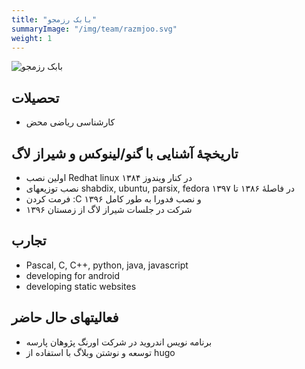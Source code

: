 ```yaml
---
title: "بابک رزمجو"
summaryImage: "/img/team/razmjoo.svg"
weight: 1
---
```

![بابک رزمجو](/img/team/razmjoo.svg)

## تحصیلات
* کارشناسی ریاضی محض

## تاریخچهٔ آشنایی با گنو/لینوکس و شیراز لاگ
* اولین نصب Redhat linux در کنار ویندوز ۱۳۸۴
* نصب توزیعهای shabdix, ubuntu, parsix, fedora در فاصلهٔ ۱۳۸۶ تا ۱۳۹۷
* فرمت کردن :C و نصب فدورا به طور کامل ۱۳۹۶
* شرکت در جلسات شیراز لاگ از زمستان ۱۳۹۶

## تجارب
* Pascal, C, C++, python, java, javascript
* developing for android
* developing static websites

## فعالیتهای حال حاضر
* برنامه نویس اندروید در شرکت اورنگ پژوهان پارسه
* توسعه و نوشتن وبلاگ با استفاده از hugo

